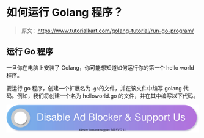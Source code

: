 # 如何运行 Golang 程序？

> 原文：<https://www.tutorialkart.com/golang-tutorial/run-go-program/>

## 运行 Go 程序

一旦你在电脑上安装了 Golang，你可能想知道如何运行你的第一个 hello world 程序。

要运行 go 程序，创建一个扩展名为`.go`的文件，并在该文件中编写 golang 代码。例如，我们将创建一个名为 helloworld.go 的文件，并在其中编写以下代码。

[![](img/925da31b32d6bc3827932f6c8afb11bb.png)](https://www.tutorialkart.com/)